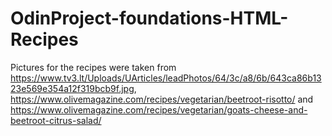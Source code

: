 # OdinProject-foundations-HTML-Recipes

Pictures for the recipes were taken from https://www.tv3.lt/Uploads/UArticles/leadPhotos/64/3c/a8/6b/643ca86b1323e569e354a12f319bcb9f.jpg, https://www.olivemagazine.com/recipes/vegetarian/beetroot-risotto/ and https://www.olivemagazine.com/recipes/vegetarian/goats-cheese-and-beetroot-citrus-salad/ 

